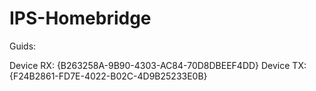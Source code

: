 # IPS-Homebridge


Guids:

 Device RX: {B263258A-9B90-4303-AC84-70D8DBEEF4DD}
 Device TX: {F24B2861-FD7E-4022-B02C-4D9B25233E0B}

